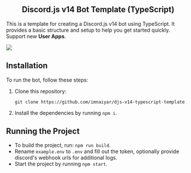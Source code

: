 <h2 align="center"> Discord.js v14 Bot Template (TypeScript) </h2>

This is a template for creating a Discord.js v14 bot using TypeScript. It provides a basic structure and setup to help you get started quickly.
Support new **User Apps**.

<img align="center" src="https://img.shields.io/badge/TypeScript-007ACC?style=for-the-badge&logo=typescript&logoColor=white"/>

## Installation

To run the bot, follow these steps:

1. Clone this repository:
    ```
    git clone https://github.com/imnaiyar/djs-v14-typescript-template
    ```
2. Install the dependencies by running `npm i`.

## Running the Project

- To build the project, run: `npm run build`.
- Rename `example.env` to `.env` and fill out the token, optionally provide discord's webhook urls for additional logs.
- Start the project by running `npm start`.
